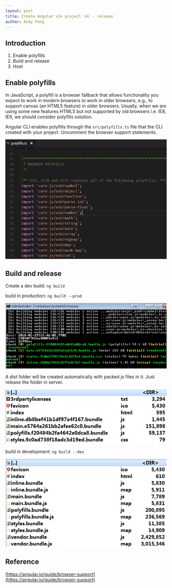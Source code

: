 ```yaml
---
layout: post
title: Create Angular v2+ project (4) - release
author: Andy Feng
---
```


## Introduction ##
1. Enable polyfills
2. Build and release
3. Host

## Enable polyfills ##
In JavaScript, a polyfill is a browser fallback that allows functionality you expect to work in modern browsers to work in older browsers, e.g., to support canvas (an HTML5 feature) in older browsers. Usually, when we are using some new features HTML5 but not supported by old browsers i.e. IE8, IE9, we should consider polyfills solution.

Angular CLI enables polyfills through the `src/polyfills.ts` file that the CLI created with your project. Uncomment the browser support statements.

![](/images/posts/20180119-angular-release-4.png)

## Build and release ##
Create a dev build: `ng build`

build in production: `ng build --prod`

![](/images/posts/20180119-angular-release-1.png)

A dist folder will be created automatically with packed js files in it. Just release the folder in server.

![](/images/posts/20180119-angular-release-2.png)

build in development: `ng build --dev`

![](/images/posts/20180119-angular-release-3.png)

## Reference ##
[https://angular.io/guide/browser-support](https://angular.io/guide/browser-support)